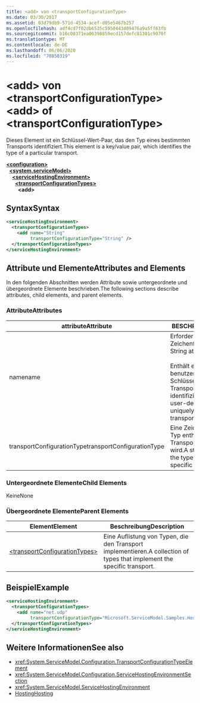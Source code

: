 ```yaml
---
title: <add> von <transportConfigurationType>
ms.date: 03/30/2017
ms.assetid: 03d79db9-571d-4534-acef-d05e5467b257
ms.openlocfilehash: adf4cd7f02db6535c5950443d09476a9a5ff63fb
ms.sourcegitcommit: b16c00371ea06398859ecd157defc81301c9070f
ms.translationtype: MT
ms.contentlocale: de-DE
ms.lasthandoff: 06/06/2020
ms.locfileid: "70850319"
---
```

# <a name="add-of-transportconfigurationtype"></a><span data-ttu-id="f3b8a-102">\<add> von \<transportConfigurationType></span><span class="sxs-lookup"><span data-stu-id="f3b8a-102">\<add> of \<transportConfigurationType></span></span>
<span data-ttu-id="f3b8a-103">Dieses Element ist ein Schlüssel-Wert-Paar, das den Typ eines bestimmten Transports identifiziert.</span><span class="sxs-lookup"><span data-stu-id="f3b8a-103">This element is a key/value pair, which identifies the type of a particular transport.</span></span>  
  
[**\<configuration>**](../configuration-element.md)\
&nbsp;&nbsp;[**\<system.serviceModel>**](system-servicemodel.md)\
&nbsp;&nbsp;&nbsp;&nbsp;[**\<serviceHostingEnvironment>**](servicehostingenvironment.md)\
&nbsp;&nbsp;&nbsp;&nbsp;&nbsp;&nbsp;[**\<transportConfigurationTypes>**](transportconfigurationtypes.md)\
&nbsp;&nbsp;&nbsp;&nbsp;&nbsp;&nbsp;&nbsp;&nbsp;**\<add>**  
  
## <a name="syntax"></a><span data-ttu-id="f3b8a-104">Syntax</span><span class="sxs-lookup"><span data-stu-id="f3b8a-104">Syntax</span></span>  
  
```xml  
<serviceHostingEnvironment>
  <transportConfigurationTypes>
    <add name="String"
         transportConfigurationType="String" />
  </transportConfigurationTypes>
</serviceHostingEnvironment>
```  
  
## <a name="attributes-and-elements"></a><span data-ttu-id="f3b8a-105">Attribute und Elemente</span><span class="sxs-lookup"><span data-stu-id="f3b8a-105">Attributes and Elements</span></span>  
 <span data-ttu-id="f3b8a-106">In den folgenden Abschnitten werden Attribute sowie untergeordnete und übergeordnete Elemente beschrieben.</span><span class="sxs-lookup"><span data-stu-id="f3b8a-106">The following sections describe attributes, child elements, and parent elements.</span></span>  
  
### <a name="attributes"></a><span data-ttu-id="f3b8a-107">Attribute</span><span class="sxs-lookup"><span data-stu-id="f3b8a-107">Attributes</span></span>  
  
|<span data-ttu-id="f3b8a-108">attribute</span><span class="sxs-lookup"><span data-stu-id="f3b8a-108">Attribute</span></span>|<span data-ttu-id="f3b8a-109">BESCHREIBUNG</span><span class="sxs-lookup"><span data-stu-id="f3b8a-109">Description</span></span>|  
|---------------|-----------------|  
|<span data-ttu-id="f3b8a-110">name</span><span class="sxs-lookup"><span data-stu-id="f3b8a-110">name</span></span>|<span data-ttu-id="f3b8a-111">Erforderliches Zeichenfolgeattribut.</span><span class="sxs-lookup"><span data-stu-id="f3b8a-111">Required String attribute.</span></span><br /><br /> <span data-ttu-id="f3b8a-112">Enthält einen benutzerdefinierten Schlüssel, mit dem der Transporttyp eindeutig identifiziert wird.</span><span class="sxs-lookup"><span data-stu-id="f3b8a-112">Contains a user-defined key that uniquely identifies the transport type.</span></span>|  
|<span data-ttu-id="f3b8a-113">transportConfigurationType</span><span class="sxs-lookup"><span data-stu-id="f3b8a-113">transportConfigurationType</span></span>|<span data-ttu-id="f3b8a-114">Eine Zeichenfolge, die den Typ enthält, mit dem der Transport implementiert wird.</span><span class="sxs-lookup"><span data-stu-id="f3b8a-114">A string that contains the type that implements the specific transport.</span></span>|  
  
### <a name="child-elements"></a><span data-ttu-id="f3b8a-115">Untergeordnete Elemente</span><span class="sxs-lookup"><span data-stu-id="f3b8a-115">Child Elements</span></span>  
 <span data-ttu-id="f3b8a-116">Keine</span><span class="sxs-lookup"><span data-stu-id="f3b8a-116">None</span></span>  
  
### <a name="parent-elements"></a><span data-ttu-id="f3b8a-117">Übergeordnete Elemente</span><span class="sxs-lookup"><span data-stu-id="f3b8a-117">Parent Elements</span></span>  
  
|<span data-ttu-id="f3b8a-118">Element</span><span class="sxs-lookup"><span data-stu-id="f3b8a-118">Element</span></span>|<span data-ttu-id="f3b8a-119">Beschreibung</span><span class="sxs-lookup"><span data-stu-id="f3b8a-119">Description</span></span>|  
|-------------|-----------------|  
|[\<transportConfigurationTypes>](transportconfigurationtypes.md)|<span data-ttu-id="f3b8a-120">Eine Auflistung von Typen, die den Transport implementieren.</span><span class="sxs-lookup"><span data-stu-id="f3b8a-120">A collection of types that implement the specific transport.</span></span>|  
  
## <a name="example"></a><span data-ttu-id="f3b8a-121">Beispiel</span><span class="sxs-lookup"><span data-stu-id="f3b8a-121">Example</span></span>  
  
```xml  
<serviceHostingEnvironment>
  <transportConfigurationTypes>
    <add name="net.udp"
         transportConfigurationType="Microsoft.ServiceModel.Samples.Hosting.HostedUdpTransportConfiguration, UdpActivation, Version=1.0.0.0, Culture=neutral, PublicKeyToken=6fa904d2da1848d6" />
  </transportConfigurationTypes>
</serviceHostingEnvironment>
```  
  
## <a name="see-also"></a><span data-ttu-id="f3b8a-122">Weitere Informationen</span><span class="sxs-lookup"><span data-stu-id="f3b8a-122">See also</span></span>

- <xref:System.ServiceModel.Configuration.TransportConfigurationTypeElement>
- <xref:System.ServiceModel.Configuration.ServiceHostingEnvironmentSection>
- <xref:System.ServiceModel.ServiceHostingEnvironment>
- [<span data-ttu-id="f3b8a-123">Hosting</span><span class="sxs-lookup"><span data-stu-id="f3b8a-123">Hosting</span></span>](../../../wcf/feature-details/hosting.md)
